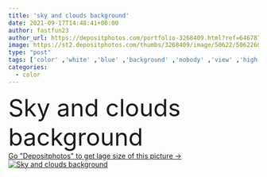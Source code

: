 ```yaml
---
title: 'sky and clouds background'
date: 2021-09-17T14:48:41+00:00
author: fastfun23
author_url: https://depositphotos.com/portfolio-3268409.html?ref=64678756
image: https://st2.depositphotos.com/thumbs/3268409/image/50622/506226028/api_thumb_450.jpg?forcejpeg=true
type: "post"
tags: ['color' ,'white' ,'blue' ,'background' ,'nobody' ,'view' ,'high' ,'space' ,'sky' ,'beautiful' ,'day' ,'bright' ,'summer' ,'beauty' ,'sunlight' ,'freedom' ,'sun' ,'outdoors' ,'scene' ,'nature' ,'spring' ,'outdoor' ,'environment' ,'air' ,'wind' ,'sunny' ,'light' ,'natural' ,'pattern' ,'cloud' ,'weather' ,'landscape' ,'idyllic' ,'tranquil' ,'backdrop' ,'clear' ,'clouds' ,'scenic' ,'skyline' ,'atmosphere' ,'cloudscape' ,'cloudy' ,'heaven' ,'meteorology' ,'ozone' ,'fluffy' ,'overcast' ,'stratosphere' ,'climate' ,'cumulus' ]
categories: 
  - color
---
```

<div aling="center">
            <font size="60"> Sky and clouds background</font>   
</div>
<div>
    <a href='https://st2.depositphotos.com/thumbs/3268409/image/50622/506226028/api_thumb_450.jpg?forcejpeg=true?ref=64678756' target=_blank > Go "Depositphotos" to get lage size of this picture ->
        <img href='https://st2.depositphotos.com/thumbs/3268409/image/50622/506226028/api_thumb_450.jpg?forcejpeg=true?ref=64678756' src='https://st2.depositphotos.com/3268409/50622/i/950/depositphotos_506226028-stock-photo-sky-clouds-background.jpg?forcejpeg=true' alt='Sky and clouds background' >
    </a>
</div>
